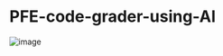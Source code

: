 ﻿# PFE-code-grader-using-AI
![image](https://github.com/user-attachments/assets/1dbc2908-34c6-45af-82e2-0a4f28d83bdf)
